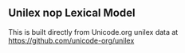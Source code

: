Unilex nop Lexical Model
----------------------

This is built directly from Unicode.org unilex data at
https://github.com/unicode-org/unilex
